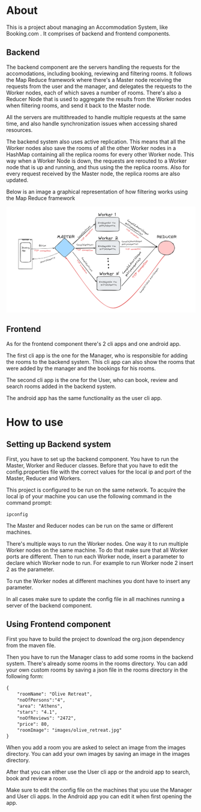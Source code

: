 # About

This is a project about managing an Accommodation System, like Booking.com . It comprises of backend and frontend components. 

## Backend
The backend component are the servers handling the requests for the accomodations, including booking, reviewing and filtering rooms. It follows the Map Reduce framework where there's a Master node receiving the requests from the user and the manager, and delegates the requests to the Worker nodes, each of which saves a number of rooms. There's also a Reducer Node that is used to aggregate the results from the Worker nodes when filtering rooms, and send it back to the Master node.

All the servers are multithreaded to handle multiple requests at the same time, and also handle synchronization issues when accessing shared resources.

The backend system also uses active replication. This means that all the Worker nodes also save the rooms of all the other Worker nodes in a HashMap containing all the replica rooms for every other Worker node. This way when a Worker Node is down, the requests are rerouted to a Worker node that is up and running, and thus using the the replica rooms. Also for every request received by the Master node, the replica rooms are also updated.


Below is an image a graphical representation of how filtering works using the Map Reduce framework

![image](assets/search.png)


## Frontend

As for the frontend component there's 2 cli apps and one android app.

The first cli app is the one for the Manager, who is responsible for adding the rooms to the backend system. This cli app can also show the rooms that were added by the manager and the bookings for his rooms.

The second cli app is the one for the User, who can book, review and search rooms added in the backend system.

The android app has the same functionality as the user cli app.


# How to use

## Setting up Backend system
First, you have to set up the backend component. You have to run the Master, Worker and Reducer classes. Before that you have to edit the config.properties file with the correct values for the local ip and port of the Master, Reducer and Workers. 

This project is configured to be run on the same network. To acquire the local ip of your machine you can use the following command in the command prompt:

```
ipconfig
```

The Master and Reducer nodes can be run on the same or different machines.

There's multiple ways to run the Worker nodes. One way it to run multiple Worker nodes on the same machine. To do that make sure that all Worker ports are different. Then to run each Worker node, insert a parameter to declare which Worker node to run. For example to run Worker node 2 insert 2 as the parameter.

To run the Worker nodes at different machines you dont have to insert any parameter.

In all cases make sure to update the config file in all machines running a server of the backend component.

## Using Frontend component
First you have to build the project to download the org.json dependency from the maven file.

Then you have to run the Manager class to add some rooms in the backend system. There's already some rooms in the rooms directory. You can add your own custom rooms by saving a json file in the rooms directory in the following form:

```
{
	"roomName": "Olive Retreat",
	"noOfPersons":"4",
	"area": "Athens",
	"stars": "4.1",
	"noOfReviews": "2472",
	"price": 80,
	"roomImage": "images/olive_retreat.jpg"
}
```

When you add a room you are asked to select an image from the images directory. You can add your own images by saving an image in the images directory.

After that you can either use the User cli app or the android app to search, book and review a room.

Make sure to edit the config file on the machines that you use the Manager and User cli apps. In the Android app you can edit it when first opening the app.
